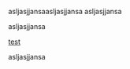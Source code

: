 
asljasjjansaasljasjjansa
asljasjjansa



asljasjjansa











[test](./index.html)

asljasjjansa